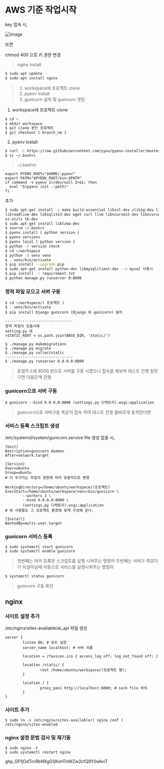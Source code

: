 
# AWS 기준 작업시작

key 접속 시, 

![image](https://github.com/NamSeonw/etc/assets/54805517/29bda9a0-72f9-4d74-a4ac-693626da2728)

뜨면

chmod 400 으로 키 권한 변경

 
> nginx install

```bash 
$ sudo apt update
$ sudo apt install nginx
```

> 1. workspace에 프로젝트 clone
> 2. pyenv install
> 3. gunicorn 설치 및 gunicorn 셋팅

1. workspace에 프로젝트 clone
```bash
$ cd ~
$ mkdir workspace
$ git clone 본인 프로젝트
$ git checkout ( branch_nm )
```

2. pyenv install
```bash
$ curl -L https://raw.githubusercontent.com/yyuu/pyenv-installer/master/bin/pyenv-installer | bash
$ vi ~/.bashrc
```

> ~/.bashrc
```
export PYENV_ROOT="$HOME/.pyenv"
export PATH="$PYENV_ROOT/bin:$PATH"
if command -v pyenv 1>/dev/null 2>&1; then
  eval "$(pyenv init --path)"
fi
```
추가

```bash
$ sudo apt-get install -y make build-essential libssl-dev zlib1g-dev libbz2-dev \
libreadline-dev libsqlite3-dev wget curl llvm libncurses5-dev libncursesw5-dev \
xz-utils tk-dev
$ sudo apt-get install liblzma-dev
$ source ~/.bashrc
$ pyenv install ( python version )
$ pyenv versions
$ pyenv local ( python version )
$ python -> version check
$ cd ~/workspace
$ python -m venv venv
$ . venv/bin/activate
$ pip install --upgrade pip
$ sudo apt-get install python-dev libmysqlclient-dev --> mysql 사용시
$ pip install -r requirement.txt
$ python manage.py runserver 0:8000
```

### 정적 파일 모으고 서버 구동
```
$ cd ~/workspace/( 프로젝트 )
$ . venv/bin/activate
$ pip install Django gunicorn (Django 와 gunicorn) 설치

-------------------------------
정적 파일이 있을시에
setting.py 에
>STATIC_ROOT = os.path.join(BASE_DIR, 'static/')

$ ./manage.py makemigrations
$ ./manage.py migrate
$ ./manage.py collectstatic
-------------------------------
$ ./manage.py runserver 0.0.0.0:8000
```

> 로컬주소에 8000 번으로 서버를 구동 시켰으니 접속을 해보며 테스트 진행 잘된다면 다음단계 진행

### gunicorn으로 서버 구동 

```
$ gunicorn --bind 0.0.0.0:8000 (settings.py 디렉토리).wsgi:application
```

> gunicorn으로 서버구동 
> 똑같이 접속 하여 테스트 진행 올바르게 동작한다면

### 서비스 등록 스크립트 생성

/etc/systemd/system/gunicorn.service file 생성 없을 시,

```
[Unit]
Description=gunicorn daemon
After=network.target

[Service]
User=ubuntu
Group=ubuntu
# 이 두가지는 파일의 권한에 따라 유동적으로 변경

WorkingDirectory=/home/ubuntu/workspace/(프로젝트)
ExecStart=/home/ubuntu/workspace/venv/bin/gunicorn \
        --workers 3 \
        --bind 0.0.0.0:8000 \
        (settings.py 디렉토리).wsgi:application
# 위 사항들도 그 프로젝트 환경에 맞게 구성해 준다.

[Install]
WantedBy=multi-user.target
```

### gunicorn 서비스 등록

```
$ sudo systemctl start gunicorn
$ sudo systemctl enable gunicorn
```
> 첫번째는 아까 등록한 스크립트를 실행 시켜주는 명령어
> 두번째는 서버가 죽었다가 되살아날때 자동으로 서비스를 실행시켜주는 명령어

```
$ systemctl status gunicorn
```
> gunicorn 구동 확인


## nginx
### 사이트 설정 추가

/etc/nginx/sites-available/ai_api 파일 생성

```
server {
        listen 80; # 포트 설정
        server_name localhost; # 서버 이름

        location = /favicon.ico { access_log off; log_not_found off; }

        location /static/ {
                root /home/ubuntu/workspace/(프로젝트 명);
        }

        location / {
                proxy_pass http://localhost:8000; # sock file 위치
        }
}
```

### 사이트 추가

```
$ sudo ln -s /etc/nginx/sites-available/( nginx conf ) /etc/nginx/sites-enabled
```

### nginx 설정 문법 검사 및 재기동

```
$ sudo nginx -t
$ sudo systemctl restart nginx
```





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
